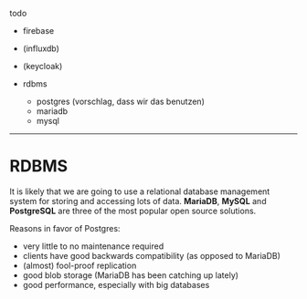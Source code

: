 todo

- firebase
- (influxdb)

- (keycloak)

- rdbms
  - postgres (vorschlag, dass wir das benutzen)
  - mariadb
  - mysql
  
---

# RDBMS

It is likely that we are going to use a relational database management system for storing and accessing lots of data. **MariaDB**, **MySQL** and **PostgreSQL** are three of the most popular open source solutions.  

Reasons in favor of Postgres:

- very little to no maintenance required
- clients have good backwards compatibility (as opposed to MariaDB)
- (almost) fool-proof replication
- good blob storage (MariaDB has been catching up lately)
- good performance, especially with big databases
